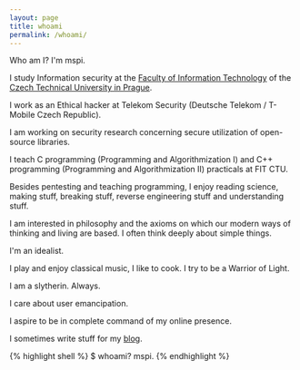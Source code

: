 ```yaml
---
layout: page
title: whoami
permalink: /whoami/
---
```


Who am I? I'm mspi.

I study Information security at the [Faculty of Information Technology](https://fit.cvut.cz/en) of the [Czech Technical University in Prague](https://www.cvut.cz/en).

I work as an Ethical hacker at Telekom Security (Deutsche Telekom / T-Mobile Czech Republic).

I am working on security research concerning secure utilization of open-source libraries.

I teach C programming (Programming and Algorithmization I) and C++ programming (Programming and Algorithmization II) practicals at FIT CTU.

Besides pentesting and teaching programming, I enjoy reading science, making stuff, breaking stuff, reverse engineering stuff and understanding stuff.

I am interested in philosophy and the axioms on which our modern ways of thinking and living are based. I often think deeply about simple things.

I'm an idealist.

I play and enjoy classical music, I like to cook. I try to be a Warrior of Light.

I am a slytherin. Always.

I care about user emancipation.

I aspire to be in complete command of my online presence.

I sometimes write stuff for my [blog](/blog/).

{% highlight shell %}
$ whoami?
mspi.
{% endhighlight %}
